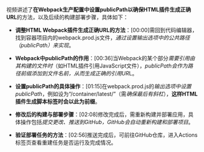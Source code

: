 

视频讲述了**在Webpack生产配置中设置publicPath以确保HTML插件生成正确URL**的方法，以及后续的构建部署步骤，具体如下：


- **调整HTML Webpack插件生成正确URL的方法**：[00:00]需回到代码编辑器，找到容器项目内的webpack.prod.js文件，*通过设置输出选项中的公共路径（publicPath）来实现*。
- **Webpack中publicPath的作用**：[00:36]当Webpack的某个部分*需要引用由其构建的文件时*（如HTML插件引用JavaScript文件），*publicPath会作为路径前缀添加到文件名前，从而生成正确的引用UR*L。
- **设置publicPath的具体操作**：[01:15]在webpack.prod.js的*输出选项中设置publicPath*，例如设为“/container/latest/”（需*确保最后有斜杠*），**这样HTML插件生成脚本标签时会以此为前缀**。

- **修改后的构建与部署步骤**：[02:08]修改完成后，需重新构建并部署应用，具体操作包括*提交更改、推送到GitHub，GitHub会自动重新构建和部署项目*。
- **验证部署任务的方法**：[02:56]推送完成后，可前往GitHub仓库，进入Actions标签页查看重建任务是否运行及完成情况。